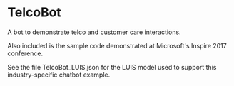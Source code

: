 # TelcoBot
A bot to demonstrate telco and customer care interactions.

Also included is the sample code demonstrated at Microsoft's Inspire 2017 conference.

See the file TelcoBot_LUIS.json for the LUIS model used to support this industry-specific chatbot example.
